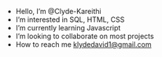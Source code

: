 - Hello, I’m @Clyde-Kareithi
- I’m interested in SQL, HTML, CSS
- I’m currently learning Javascript 
- I’m looking to collaborate on most projects
- How to reach me klydedavid1@gmail.com

<!---
Clyde-Kareithi/Clyde-Kareithi is a ✨ special ✨ repository because its `README.md` (this file) appears on your GitHub profile.
You can click the Preview link to take a look at your changes.
--->
